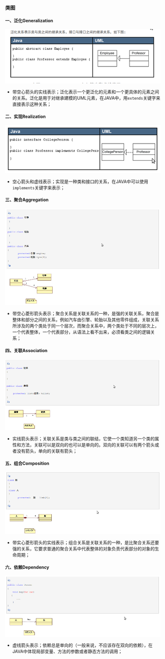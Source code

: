 ### 类图
#### 一、泛化Generalization
![image](https://github.com/ningbaoqi/Tools/blob/master/gif/pic-3.jpg)
+ 带空心箭头的实线表示；泛化表示一个更泛化的元素和一个更具体的元素之间的关系。泛化是用于对继承建模的UML元素，在JAVA中，用`extends`关键字来直接表示这种关系；
#### 二、实现Realization
![image](https://github.com/ningbaoqi/Tools/blob/master/gif/pic-4.jpg)
+ 空心箭头和虚线表示；实现是一种类和接口的关系，在JAVA中可以使用`implements`关键字来表示；
#### 三、聚合Aggregation
![image](https://github.com/ningbaoqi/Tools/blob/master/gif/pic-5.jpg)
+ 带空心菱形箭头表示；聚合关系是关联关系的一种，是强的关联关系，聚合是整体和部分之间的关系，例如汽车由引擎、轮胎以及其他零件组成，关联关系所涉及的两个类处于同一个层次，而聚合关系中，两个类处于不同的层次上，一个代表整体，一个代表部分，从语法上看不出来，必须看类之间的逻辑关系；
#### 四、关联Association
![image](https://github.com/ningbaoqi/Tools/blob/master/gif/pic-6.jpg)
+ 实线箭头表示；关联关系是类与类之间的联结，它使一个类知道另一个类的属性和方法，关联可以是双向的也可以是单向的。双向的关联可以有两个箭头或者没有箭头，单向的关联有箭头；
#### 五、组合Composition
![image](https://github.com/ningbaoqi/Tools/blob/master/gif/pic-7.jpg)
+ 带实心菱形箭头的实线表示；组合关系是关联关系的一种，是比聚合关系还要强的关系，它要求普通的聚合关系中代表整体的对象负责代表部分的对象的生命周期；
#### 六、依赖Dependency
![image](https://github.com/ningbaoqi/Tools/blob/master/gif/pic-8.jpg)
+ 虚线箭头表示；依赖总是单向的（一般来说，不应该存在双向的依赖），在JAVA中体现局部变量、方法的参数或者静态方法的调用；
